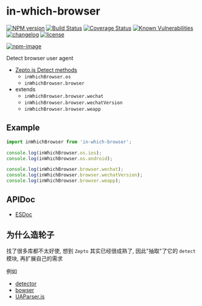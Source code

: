 # in-which-browser

[![NPM version][npm-image]][npm-url] [![Build Status][ci-status-image]][ci-status-url] [![Coverage Status][coverage-status-image]][coverage-status-url] [![Known Vulnerabilities][vulnerabilities-status-image]][vulnerabilities-status-url] [![changelog][changelog-image]][changelog-url] [![license][license-image]][license-url]

[vulnerabilities-status-image]: https://snyk.io/test/npm/in-which-browser/badge.svg
[vulnerabilities-status-url]: https://snyk.io/test/npm/in-which-browser
[ci-status-image]: https://travis-ci.org/ufologist/in-which-browser.svg?branch=master
[ci-status-url]: https://travis-ci.org/ufologist/in-which-browser
[coverage-status-image]: https://coveralls.io/repos/github/ufologist/in-which-browser/badge.svg?branch=master
[coverage-status-url]: https://coveralls.io/github/ufologist/in-which-browser
[npm-image]: https://img.shields.io/npm/v/in-which-browser.svg?style=flat-square
[npm-url]: https://npmjs.org/package/in-which-browser
[license-image]: https://img.shields.io/github/license/ufologist/in-which-browser.svg
[license-url]: https://github.com/ufologist/in-which-browser/blob/master/LICENSE
[changelog-image]: https://img.shields.io/badge/CHANGE-LOG-blue.svg?style=flat-square
[changelog-url]: https://github.com/ufologist/in-which-browser/blob/master/CHANGELOG.md

[![npm-image](https://nodei.co/npm/in-which-browser.png?downloads=true&downloadRank=true&stars=true)](https://npmjs.com/package/in-which-browser)

Detect browser user agent
- [Zepto.js Detect methods](https://zeptojs.com/#detect)
  - `inWhichBrowser.os`
  - `inWhichBrowser.browser`
- extends
  - `inWhichBrowser.browser.wechat`
  - `inWhichBrowser.browser.wechatVersion`
  - `inWhichBrowser.browser.weapp`

## Example

```javascript
import inWhichBrowser from 'in-which-browser';

console.log(inWhichBrowser.os.ios);
console.log(inWhichBrowser.os.android);

console.log(inWhichBrowser.browser.wechat);
console.log(inWhichBrowser.browser.wechatVersion);
console.log(inWhichBrowser.browser.weapp);
```

## APIDoc

* [ESDoc](https://raw.githack.com/ufologist/in-which-browser/master/docs/index.html)

## 为什么造轮子

找了很多库都不太好使, 想到 `Zepto` 其实已经很成熟了, 因此"抽取"了它的 `detect` 模块, 再扩展自己的需求

例如
* [detector](https://github.com/hotoo/detector)
* [bowser](https://github.com/lancedikson/bowser)
* [UAParser.js](https://github.com/faisalman/ua-parser-js)